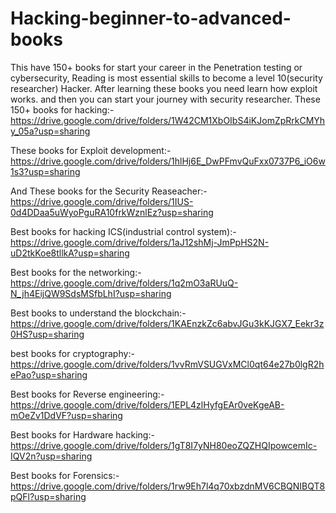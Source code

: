 # Hacking-beginner-to-advanced-books
This have 150+ books for start your career in the Penetration testing or cybersecurity,
Reading is most essential skills to become a level 10(security researcher) Hacker.
After learning these books you need learn how exploit works. and then you can start your journey with security researcher.
These 150+ books for hacking:- https://drive.google.com/drive/folders/1W42CM1XbOIbS4iKJomZpRrkCMYhy_05a?usp=sharing

These books for Exploit development:- https://drive.google.com/drive/folders/1hlHj6E_DwPFmvQuFxx0737P6_iO6w1s3?usp=sharing

And These books for the Security Reaseacher:- https://drive.google.com/drive/folders/1IUS-0d4DDaa5uWyoPguRA10frkWznlEz?usp=sharing

Best books for hacking ICS(industrial control system):- https://drive.google.com/drive/folders/1aJ12shMj-JmPpHS2N-uD2tkKoe8tllkA?usp=sharing

Best books for the networking:- https://drive.google.com/drive/folders/1q2mO3aRUuQ-N_jh4EijQW9SdsMSfbLhI?usp=sharing

Best books to understand the blockchain:- https://drive.google.com/drive/folders/1KAEnzkZc6abvJGu3kKJGX7_Eekr3z0HS?usp=sharing

best books for cryptography:- https://drive.google.com/drive/folders/1vvRmVSUGVxMCl0qt64e27b0lgR2hePao?usp=sharing

Best books for Reverse engineering:- https://drive.google.com/drive/folders/1EPL4zlHyfgEAr0veKgeAB-mOeZv1DdVF?usp=sharing

Best books for Hardware hacking:- https://drive.google.com/drive/folders/1gT8I7yNH80eoZQZHQIpowcemIc-IQV2n?usp=sharing

Best books for Forensics:- https://drive.google.com/drive/folders/1rw9Eh7l4q70xbzdnMV6CBQNIBQT8pQFl?usp=sharing
